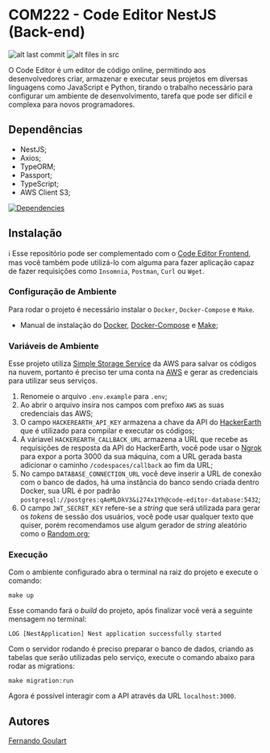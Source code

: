 # COM222 - Code Editor NestJS (Back-end)

![alt last commit](https://img.shields.io/github/last-commit/FernasG/code-editor-nestjs?style=flat-square)
![alt files in src](https://img.shields.io/github/directory-file-count/FernasG/code-editor-nestjs/src?label=files&style=flat-square)

O Code Editor é um editor de código online, permitindo aos desenvolvedores criar, armazenar e executar seus projetos em diversas linguagens como JavaScript e Python, tirando o trabalho necessário para configurar um ambiente de desenvolvimento, tarefa que pode ser difícil e complexa para novos programadores.

## Dependências

- NestJS;
- Axios;
- TypeORM;
- Passport;
- TypeScript;
- AWS Client S3;

[![Dependencies](https://skillicons.dev/icons?i=nestjs,typescript,postgres,aws,docker&theme=dark)](https://skillicons.dev)

## Instalação

:information_source: Esse repositório pode ser complementado com o [Code Editor Frontend](https://github.com/FernasG/code-editor-nextjs), mas você também pode utilizá-lo com alguma para fazer aplicação capaz de fazer requisições como `Insomnia`, `Postman`, `Curl` ou `Wget`.

### Configuração de Ambiente

Para rodar o projeto é necessário instalar o `Docker`, `Docker-Compose` e `Make`.

- Manual de instalação do [Docker](https://docs.docker.com/engine/install/), [Docker-Compose](https://docs.docker.com/compose/install/) e [Make](https://cmake.org/install/);

### Variáveis de Ambiente

Esse projeto utiliza [Simple Storage Service](https://aws.amazon.com/pt/s3/) da AWS para salvar os códigos na nuvem, portanto é preciso ter uma conta na [AWS](https://aws.amazon.com/) e gerar as credenciais para utilizar seus serviços.

1. Renomeie o arquivo `.env.example` para `.env`;
2. Ao abrir o arquivo insira nos campos com prefixo `AWS` as suas credenciais das AWS;
3. O campo `HACKEREARTH_API_KEY` armazena a chave da API do [HackerEarth](https://www.hackerearth.com/pt-br/docs/wiki/developers/v4/) que é utilizado para compilar e executar os códigos;
4. A váriavel `HACKEREARTH_CALLBACK_URL` armazena a URL que recebe as requisições de resposta da API do HackerEarth, você pode usar o [Ngrok](https://ngrok.com/) para expor a porta 3000 da sua máquina, com a URL gerada basta adicionar o caminho `/codespaces/callback` ao fim da URL;
5. No campo `DATABASE_CONNECTION_URL` você deve inserir a URL de conexão com o banco de dados, há uma instância do banco sendo criada dentro Docker, sua URL é por padrão `postgresql://postgres:qAeMLDkV3&i274x1Yh@code-editor-database:5432`;
6. O campo `JWT_SECRET_KEY` refere-se a _string_ que será utilizada para gerar os _tokens_ de sessão dos usuários, você pode usar qualquer texto que quiser, porém recomendamos use algum gerador de _string_ aleatório como o [Random.org](https://www.random.org/strings/);

### Execução

Com o ambiente configurado abra o terminal na raiz do projeto e execute o comando:
```
make up
```
Esse comando fará o _build_ do projeto, após finalizar você verá a seguinte mensagem no terminal:
```
LOG [NestApplication] Nest application successfully started
```
Com o servidor rodando é preciso preparar o banco de dados, criando as tabelas que serão utilizadas pelo serviço, execute o comando abaixo para rodar as migrations:
```
make migration:run
```
Agora é possível interagir com a API através da URL `localhost:3000`.

## Autores

[Fernando Goulart](https://www.linkedin.com/in/fernando-goulart-2534901b9/)